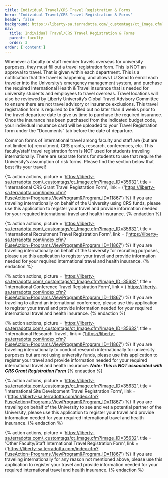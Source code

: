 ```yaml
---
title: Individual Travel/CRS Travel Registration & Forms 
hero: 'Individual Travel/CRS Travel Registration & Forms'
header: false
background: https://liberty-sa.terradotta.com/_customtags/ct_Image.cfm?Image_ID=35627
nav:
  title: Individual Travel/CRS Travel Registration & Forms  
  parent: faculty
  order: 3
order: ['content']
---
```



Whenever a faculty or staff member travels overseas for university purposes, they must fill out a travel registration form. This is NOT an approval to travel. That is given within each department. This is a notification that the travel is happening, and allows LU Send to enroll each traveler into the University’s emergency management system, and purchase the required International Health & Travel insurance that is needed for university students and employees to travel overseas. Travel locations will also be reviewed by Liberty University’s Global Travel Advisory Committee to ensure there are not travel advisory or insurance exclusions. This travel registration form is required to be filled out no later than 4 weeks prior to the travel departure date to give us time to purchase the required insurance. Once the insurance has been purchased from the indicated budget code, your individual insurance card will be uploaded to your Travel Registration form under the “Documents” tab before the date of departure.

Common forms of international travel among faculty and staff are (but are not limited to) recruitment, CRS grants, research, conferences, etc. This faculty/staff travel registration form is NOT used for students traveling internationally. There are separate forms for students to use that require the University’s assumption of risk forms. Please find the section below that best fits your travel!

{% action actions,
  picture = 'https://liberty-sa.terradotta.com/_customtags/ct_Image.cfm?Image_ID=35632',
  title = 'International CRS Grant Travel Registration Form',
  link = ('https://liberty-sa.terradotta.com/index.cfm?FuseAction=Programs.ViewProgram&Program_ID=11867')
%}
If you are traveling internationally on behalf of the University using CRS funds, please use this application to register your travel and provide information needed for your required international travel and health insurance.
{% endaction %}

{% action actions,
  picture = 'https://liberty-sa.terradotta.com/_customtags/ct_Image.cfm?Image_ID=35632',
  title = 'International Recruitment Travel Registration Form',
  link = ('https://liberty-sa.terradotta.com/index.cfm?FuseAction=Programs.ViewProgram&Program_ID=11867')
%}
If you are traveling internationally on behalf of the University for recruiting purposes, please use this application to register your travel and provide information needed for your required international travel and health insurance.
{% endaction %}

{% action actions,
  picture = 'https://liberty-sa.terradotta.com/_customtags/ct_Image.cfm?Image_ID=35632',
  title = 'International Conference Travel Registration Form',
  link = ('https://liberty-sa.terradotta.com/index.cfm?FuseAction=Programs.ViewProgram&Program_ID=11867')
%}
If you are traveling to attend an international conference, please use this application to register your travel and provide information needed for your required international travel and health insurance.
{% endaction %}

{% action actions,
  picture = 'https://liberty-sa.terradotta.com/_customtags/ct_Image.cfm?Image_ID=35632',
  title = 'International Research Travel',
  link = ('https://liberty-sa.terradotta.com/index.cfm?FuseAction=Programs.ViewProgram&Program_ID=11867')
%}
If you are traveling internationally to conduct research internationally for university purposes but are not using university funds, please use this application to register your travel and provide information needed for your required international travel and health insurance. 
**_Note: This is NOT associated with CRS Grant Registration Form_**
{% endaction %}

{% action actions,
  picture = 'https://liberty-sa.terradotta.com/_customtags/ct_Image.cfm?Image_ID=35632',
  title = 'International Site Development Travel Registration Form',
  link = ('https://liberty-sa.terradotta.com/index.cfm?FuseAction=Programs.ViewProgram&Program_ID=11867')
%}
If you are traveling on behalf of the University to see and vet a potential partner of the University, please use this application to register your travel and provide information needed for your required international travel and health insurance.
{% endaction %}

{% action actions,
  picture = 'https://liberty-sa.terradotta.com/_customtags/ct_Image.cfm?Image_ID=35632',
  title = 'Other Faculty/Staff International Travel Registration Form',
  link = ('https://liberty-sa.terradotta.com/index.cfm?FuseAction=Programs.ViewProgram&Program_ID=11867')
%}
If you are traveling internationally for any reason not mentioned above, please use this application to register your travel and provide information needed for your required international travel and health insurance.
{% endaction %}


